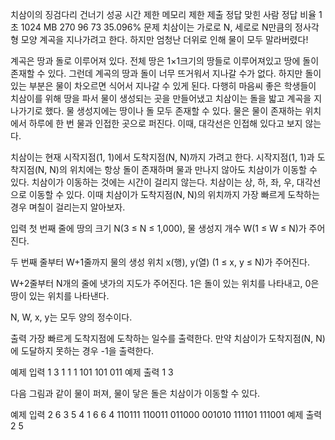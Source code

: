 치삼이의 징검다리 건너기 성공
시간 제한	메모리 제한	제출	정답	맞힌 사람	정답 비율
1 초	1024 MB	270	96	73	35.096%
문제
치삼이는 가로로 N, 세로로 N만큼의 정사각형 모양 계곡을 지나가려고 한다. 하지만 엄청난 더위로 인해 물이 모두 말라버렸다!

계곡은 땅과 돌로 이루어져 있다. 전체 땅은 1×1크기의 땅들로 이루어져있고 땅에 돌이 존재할 수 있다. 그런데 계곡의 땅과 돌이 너무 뜨거워서 지나갈 수가 없다. 하지만 돌이 있는 부분은 물이 차오르면 식어서 지나갈 수 있게 된다. 다행히 마음씨 좋은 학생들이 치삼이를 위해 땅을 파서 물이 생성되는 곳을 만들어냈고 치삼이는 돌을 밟고 계곡을 지나가기로 했다. 물 생성지에는 땅이나 돌 모두 존재할 수 있다. 물은 물이 존재하는 위치에서 하루에 한 번 물과 인접한 곳으로 퍼진다. 이때, 대각선은 인접해 있다고 보지 않는다.

치삼이는 현재 시작지점(1, 1)에서 도착지점(N, N)까지 가려고 한다. 시작지점(1, 1)과 도착지점(N, N)의 위치에는 항상 돌이 존재하며 물과 만나지 않아도 치삼이가 이동할 수 있다. 치삼이가 이동하는 것에는 시간이 걸리지 않는다. 치삼이는 상, 하, 좌, 우, 대각선으로 이동할 수 있다. 이때 치삼이가 도착지점(N, N)의 위치까지 가장 빠르게 도착하는 경우 며칠이 걸리는지 알아보자.

입력
첫 번째 줄에 땅의 크기 N(3 ≤ N ≤ 1,000), 물 생성지 개수 W(1 ≤ W ≤ N)가 주어진다.

두 번째 줄부터 W+1줄까지 물의 생성 위치 x(행), y(열) (1 ≤ x, y ≤ N)가 주어진다.

W+2줄부터 N개의 줄에 냇가의 지도가 주어진다. 1은 돌이 있는 위치를 나타내고, 0은 땅이 있는 위치를 나타낸다.

N, W, x, y는 모두 양의 정수이다.

출력
가장 빠르게 도착지점에 도착하는 일수를 출력한다. 만약 치삼이가 도착지점(N, N)에 도달하지 못하는 경우 -1을 출력한다.

예제 입력 1 
3 1
1 1
101
101
011
예제 출력 1 
3




다음 그림과 같이 물이 퍼져, 물이 닿은 돌은 치삼이가 이동할 수 있다. 

예제 입력 2 
6 3
5 4
1 6
6 4
110111
110011
011000
001010
111101
111001
예제 출력 2 
5


###